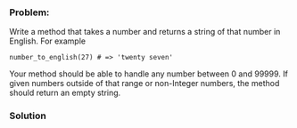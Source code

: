 ### Problem:
<p>Write a method that takes a number and returns a string of that number in English. For example</p>
<pre><code class="language-ruby">number_to_english(<span class="hljs-number">27</span>) <span class="hljs-comment"># =&gt; &apos;twenty seven&apos;</span></code></pre>
<pre style="display: none;"><code class="language-python">number_to_english(<span class="hljs-number">27</span>) <span class="hljs-comment"># =&gt; &apos;twenty seven&apos;</span></code></pre>
<pre style="display: none;"><code class="language-crystal">number_to_english(<span class="hljs-number">27</span>) <span class="hljs-comment"># =&gt; &apos;twenty seven&apos;</span></code></pre>
<pre style="display: none;"><code class="language-javascript">numberToEnglish(<span class="hljs-number">27</span>) <span class="hljs-comment">// =&gt; &apos;twenty seven&apos;</span></code></pre>
<p>Your method should be able to handle any number between 0 and 99999. If given numbers outside of that range or non-Integer numbers, the method should return an empty string.</p>

### Solution